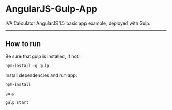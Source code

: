 AngularJS-Gulp-App
===================


IVA Calculator AngularJS 1.5 basic app example, deployed with Gulp.

----------


How to run
-------------

Be sure that gulp is installed, if not:

    npm-install -g gulp

Install dependencies and run app:

    npm-install

    gulp

    gulp start
